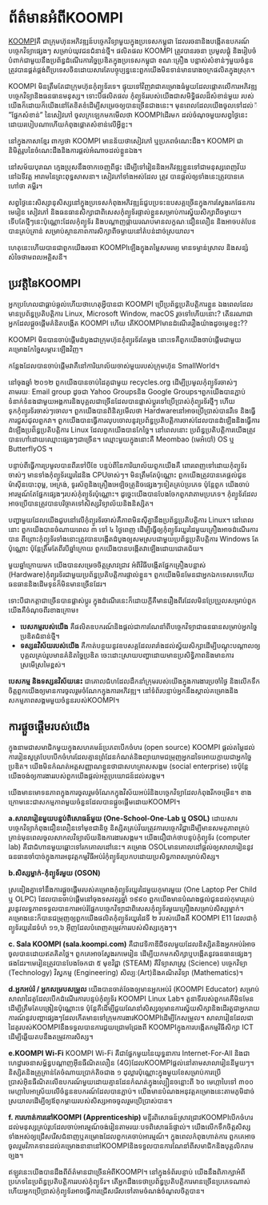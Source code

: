# ព័ត៌មានអំពីKOOMPI

[KOOMPI](https://koompi.com/)គឺ ជាក្រុមហ៊ុនអភិវឌ្ឍន៍បច្ចេកវិទ្យាមួយក្នុងប្រទេសកម្ពុជា ដែលរចនានិងបង្កើត​ឧបករណ៍បច្ចេកវិទ្យាផ្សេងៗ សម្រាប់យុវជនជំនាន់ថ្មី​។
ផលិតផល KOOMPI ត្រូវបានរចនា​ ប្រមូលផ្តុំ និងរៀបចំបំពាក់ជាមួយ​ នឹងប្រព័ន្ធដំណើរការច្នៃប្រឌិតក្នុងប្រទេសកម្ពុជា​ ខណៈគ្រឿង បន្លាស់សំខាន់ៗមួយចំនួនត្រូវបានផ្គត់ផ្គង់ពីប្រទេសចិនដោយសារតែបច្ចុប្បន្ននេះពួកយើងមិនទាន់មានរោងចក្រផលិតក្នុងស្រុក។

KOOMPI មិនត្រឹមតែជាក្រុមហ៊ុនកុំព្យូទ័រទេ។ ផ្ទុយទៅវិញវាជាគម្រោងធំមួយដែលផ្តោតលើការអភិវឌ្ឍបច្ចេកវិទ្យានិងធនធានមនុស្ស។ ទោះបីផលិតផល កំុព្យូទ័ររបស់យើងជាសមិទ្ធិផលដ៏សំខាន់មួយ របស់យើងក៏ដោយក៏យើងនៅតែខិតខំដើម្បីសម្រេចឲ្យបានច្រើនជាងនេះ។ មុនពេលដែលយើងចូលទៅដល់៉ ”ផ្នែកសំខាន់” នៃសៀវភៅ ចូលក្រឡេកមកមើល​ថា KOOMPIដើរមក ដល់ចំណុចមួយសព្វថ្ងៃនេះ​ដោយរបៀបណា​ ហើយកំពុងផ្តោតសំខាន់លើអ្វីខ្លះ។​ 

នៅក្នុងភាសាខ្មែរ ពាក្យថា KOOMPI មានន័យថាសៀវភៅ ឬប្រភពចំណេះដឹង។ KOOMPI ជានិមិត្តរូបនៃចំណេះដឹងនិងការផ្តល់អំណាចដល់ខ្លួនឯង។

នៅសម័យបុរាណ ក្មេងប្រុសនឹងចាកចេញពីផ្ទះ ដើម្បីទៅរៀននិងអភិវឌ្ឍខ្លួនទៅជាមនុស្សពេញវ័យ នៅឯទីវត្ត អារាមនៃព្រះពុទ្ធសាសនា។ សៀវភៅទាំងអស់ដែល ត្រូវ បានផ្តល់ឲ្យទាំងនេះត្រូវបានគេហៅថា គម្ពីរ។

សព្វថ្ងៃនេះសិស្សានុសិស្សនៅក្នុងប្រទេសកំពុងអភិវឌ្ឍន៍ជួបប្រទះឧបសគ្គច្រើនក្នុងការស្វែងរកផែនការមេរៀន សៀវភៅ និងធនធានសិក្សាជាពិសេសកុំព្យូទ័រផ្ទាល់ខ្លួនសម្រាប់ការស័្វយសិក្សាពីចម្ងាយ។
ទើបតែថ្មីៗនេះប៉ុណ្ណោះដែលកុំព្យូទ័រ និងបណ្តាញផ្កាយរណបមានលក្ខណៈជឿនលឿន និងអាចបត់បែនបានគ្រប់គ្រាន់ សម្រាប់ស្ថានភាពការសិក្សាពីចម្ងាយនៅតំបន់ដាច់ស្រយាល។

ហេតុនេះហើយបានជាពួកយើងរចនា KOOMPIឡើងក្នុងតម្លៃសមរម្យ មានទម្ងាន់ស្រាល និងសន្សំសំចៃថាមពលអគ្គិសនី។


<!-- ## [A Little History](#a_little_history) 
<span><a href="#a_little_history"><small>&#128279;</small></a></span>
<h2 id="a_little_history" style="cursor: pointer;">A Little History</h2>

-->
## ប្រវត្តិនៃKOOMPI
អ្នកប្រហែលជាធ្លាប់ឆ្ងល់ហើយថាហេតុអ្វីបានជា KOOMPI ប្រើប្រព័ន្ធប្រតិបត្តិការខ្លួន ឯងពេលដែលមានប្រព័ន្ធប្រតិបតិ្តការ Linux, Microsoft Window, macOS រួចទៅហើយនោះ? តើនរណាជាអ្នកដែលផ្តួចផ្តើមគំនិតបង្កើត KOOMPI ហើយ តើKOOMPIមានដំណើររឿងយ៉ាងដូចម្តេខខ្លះ?? 

KOOMPI មិនបានចាប់ផ្តើមដំបូងជាក្រុមហ៊ុនកំុព្យូរទ័រតែម្តង នោះទេគឺពួកយើងចាប់ផ្តើមជាមួយគម្រោងកែច្នៃសម្ភារៈឡើងវិញ។  

កន្លែងដែលបានចាប់ផ្តើមវាគឺនៅការិយាល័យចាស់មួយរបស់ក្រុមហ៊ុន SmallWorld។

នៅចុងឆ្នាំ ២០១២  ពួកយើងបានចាប់ដៃគូជាមួយ recycles.org ដើម្បីប្រមូលកុំព្យូទ័រចាស់ៗ តាមរយៈ Email group ដូចជា Yahoo Groupsនិង Google Groups។​ ពួកយើងបានភ្ជាប់ទំនាក់ទំនងជាមួយអង្គការនិងបុគ្គលជាច្រើនដែលបានផ្លាស់ប្តូរទៅប្រើប្រាស់កំុព្យូរទ័រថ្មីៗ ហើយទុកកំុព្យូរទ័រចាស់ៗចោល។ ពួកយើងបានពិនិត្យមើលថា Hardwareនៅអាចប្រើប្រាស់បានរឺទេ និងធ្វើការជួសជុលពួកវា។ ពួកយើងបានធ្វើការលុបចោលនូវប្រព័ន្ធប្រតិបតិ្តការចាស់ដែលបានដំឡើងនិងធ្វើការដំឡើងប្រព៏ន្ធប្រតិបត្តិការ Linux ដែលពួកយើងបានកែច្នៃ។ នៅពេលនោះ ប្រព័ន្ធប្រតិបតិ្តការយើងត្រូវបានហៅដោយឈ្មោះផ្សេងៗជាច្រើន។ ឈ្មោះមួយក្នុងនោះគឺ Meombao (មេអំបៅ) OS ឬ ButterflyOS ។

បន្ទាប់ពីធ្វើការប្រមូលបានពីរទៅបីខែ  បន្ទប់ពីនៃការិយាល័យពួកយើងគឺ ពោរពេញទៅដោយកុំព្យូទ័រចាស់ៗ មានទាំងកុំព្យូទ័រយួរដៃនិង CPUចាស់ៗ។ មិនត្រឹមតែប៉ុណ្ណោះ ពួកយើងត្រូវបានគេផ្តល់ជូនម៉ាស៊ីនបោះពុម្ព, អេក្រង់, ទូរស័ព្ទនិងគ្រឿងអេឡិចត្រូនិចផ្សេងៗទៀតគ្រប់ប្រភេទ ប៉ុន្តែពួក យើងចាប់អារម្មណ៍តែផ្នែកផ្សេងៗរបស់កុំព្យូទ័រប៉ុណ្ណោះ។ ដូច្នេះយើងបានបែងចែកពួកវាតាមប្រភេទ។ កុំព្យូទ័រដែលអាចប្រើបានត្រូវបានបរិច្ចាគទៅសិស្សវិទ្យាល័យនិងនិស្សិត។

បញ្ហាមួយដែលយើងជូបនៅលើកុំព្យូរទ័រចាស់គឺភាពមិនស៊ីគ្នានឹងប្រព័ន្ធប្រតិបត្តិការ Linux។ នៅពេលនោះ ពួកយើងបានចំណាយពេល ៣ ទៅ ៤ ថ្ងៃពេញ ដើម្បីធ្វើឲ្យកុំព្យូទ័រយួរដៃមួយគ្រឿងអាចដំណើរការបាន ពីព្រោះកុំព្យូទ័រទាំងនោះត្រូវបានបង្កើតដំបូងឲ្យសមស្របជាមួយប្រព័ន្ធប្រតិបតិ្តការ Windows តែប៉ុណ្ណោះ ប៉ុន្តែត្រឹមតែពីរបីឆ្នាំក្រោយ ពួកយើងបានបង្កើតវាឡើងដោយជោគជ័យ។ 

មួយឆ្នាំក្រោយមក យើងបានសម្រេចចិត្តស្រាវជ្រាវ អំពីវិធីបង្កើតផ្នែកគ្រឿងបន្លាស់ (Hardware)កំុព្យូរទ័រជាមួយប្រព័ន្ធប្រតិបត្តិការផ្ទាល់ខ្លួន។ ពួកយើងមិនមែនជាអ្នកឯកទេសទេហើយធនធាននិងដើមទុនក៏មិនមានច្រើនដែរ។

ទោះបីជាកត្តាជាច្រើនបានផ្លាស់ប្តូរ ក្នុងដំណើរនេះក៏ដោយក្តីគឺមានរឿងពីរដែលមិនប្រែប្រួលសម្រាប់ពួកយើងគឺចំណុចពីរខាងក្រោម៖
- **បេសកម្មរបស់យើង** គឺផលិតឧបករណ៍និងផ្តល់ជាការណែនាំពីបច្ចេកវិទ្យាជាធនធានសម្រាប់អ្នកច្នៃប្រឌិតជំនាន់ថ្មី។
- **ទស្សនវិស័យរបស់យើង** គឺកាត់បន្ថយនូវឧបសគ្គដែលរារាំងដល់ស័្វយសិក្សាដើម្បីបណ្តុះបណ្តាលឲ្យបុគ្គលគ្រប់រូបមានគំនិតច្នៃប្រឌិត ចេះដោះស្រាយបញ្ហាដោយមានប្រសិទ្ធិភាពនិងមានការស្រមើស្រមៃខ្ពស់។

**បេសកម្ម និងទស្សនវិស័យនេះ** ជាគោលជំហដែលដឹកនាំក្រុមរបស់យើងក្នុងការងារប្រចាំថ្ងៃ និងលើកទឹកចិត្តពួកយើងឲ្យមានការចូលរួមចំណែកក្នុងការអភិវឌ្ឍ។ នៅទំព័របន្ទាប់អ្នកនឹងស្គាល់គម្រោងនិងសកម្មភាពសង្គមមួយចំនួនរបស់KOOMPI។

## ការផ្តួចផ្តើមរបស់យើង
ក្នុងនាមជាសមាជិកមួយក្នុងសហគមន៍ប្រភពបើកចំហរ (open source) KOOMPI ផ្តល់តម្លៃដល់ការរៀនសូត្របែបបើកចំហរដែលគ្មានព្រំដែនកំណត់និងព្យាយាមជម្រុញអ្នកដទៃអោយក្លាយជាអ្នកច្នៃប្រឌិត។ យើងមិនកំណត់អត្តសញ្ញាណខ្លួនថាជាសហគ្រាសសង្គម (social enterprise) ទេប៉ុន្តែយើងចង់ឲ្យការងាររបស់ពួកយើងផ្តល់អត្ថប្រយោជន៍ដល់សង្គម។ 

យើងមានមោទនភាពក្នុងការចូលរួមចំណែកក្នុងវិស័យអប់រំនិងបច្ចេកវិទ្យាដែលកំពុងរីកចម្រើន។ ខាងក្រោមនេះជាសកម្មភាពមួយចំនួនដែលបានផ្តួចផ្តើមដោយKOOMPI។

**a.សាលារៀនមួយបន្ទប់ពិសោធន៍មួយ (One-School-One-Lab ឬ OSOL)**
 ដោយសារបច្ចេកវិទ្យាកំពុងជឿនលឿនទៅមុខជានិច្ច  និស្សិតគ្រប់វ័យត្រូវការបច្ចេកវិជ្ជាដើម្បីមានសមត្ថភាពគ្រប់គ្រាន់មុនពេលចូលសាកលវិទ្យាល័យនិងការងារសង្គម។ យើងជឿជាក់ថាបន្ទប់កុំព្យូទ័រ (computer lab) គឺជាជំហានមួយឆ្ពោះទៅរកគោលដៅនេះ។ គម្រោង OSOLមានគោលដៅផ្តល់ឲ្យសាលារៀននូវធនធានចាំបាច់ក្នុងការអនុវត្តកម្មវិធីអប់រំកុំព្យូទ័រប្រកបដោយប្រសិទ្ធភាពសម្រាប់សិស្ស។
 
**b.សិស្សម្នាក់-កុំព្យូទ័រមួយ (OSON)**

ស្រដៀងគ្នាទៅនឹងការផ្តួចផ្តើមរបស់គម្រោងកុំព្យូទ័រយួរដៃមួយកុមារមួយ (One Laptop Per Child ឬ OLPC) ដែលបានចាប់ផ្តើមនៅចុងទសវត្សឆ្នាំ ១៩៩០ ពួកយើងមានបំណងផ្តល់ជូនដល់កុមារគ្រប់រូបនូវលទ្ធភាពទទួលបានការអប់រំផ្នែកបច្ចេកវិទ្យាជាពិសេសកុំព្យូទ័រមួយគ្រឿងសម្រាប់សិស្សម្នាក់។ គម្រោងនេះក៏បានជម្រុញឲ្យពួកយើងផលិតកុំព្យូទ័រយួរដៃទី ២ របស់យើងគឺ KOOMPI E11 ដែលជាកុំព្យូទ័រយួរដៃទំហំ ១១,៦ អ៊ីញដែលបំពេញតម្រូវការរបស់សិស្សក្មេងៗ។
 
**c. Sala KOOMPI (sala.koompi.com)** គឺជាវេទិកាឌីជីថលមួយដែលនិស្សិតនិងអ្នកអប់រំអាចចូលបានដោយឥតគិតថ្លៃ។ ពួកគេអាចស្វែងរកមេរៀន ដើម្បីយកមកសិក្សាឬបង្កើតនូវធនធានផ្សេងៗផងដែរ។មេរៀនត្រូវបានបែងចែកជា ៥ មុខវិជ្ជា (STEAM) គឺវិទ្យាសាស្ត្រ (Science) បច្ចេកវិទ្យា (Technology) វិស្វកម្ម (Engineering) សិល្បៈ(Art)និងគណិតវិទ្យា (Mathematics)។
 
**d.អ្នកអប់រំ / អ្នកសម្របសម្រួល**
យើងបានចាត់ចែងឲ្យមានអ្នកអប់រំ (KOOMPI Educator) សម្រាប់សាលាដៃគូដែលបើកដំណើរការបន្ទប់កុំព្យូទ័រ KOOMPI Linux Lab។ តួនាទីរបស់ពួកគេគឺមិនមែនដើម្បីត្រឹមតែបង្រៀនប៉ុណ្ណោះទេ ប៉ុន្តែគឺដើម្បីជួយណែនាំសិស្សឲ្យមានការស័្វយសិក្សានិងដើរតួជាអ្នករាយការណ៍នូវបញ្ហាផ្សេងៗដែលកើតមានទៅក្រុមការងារKOOMPIដើម្បីកែសម្រួល។
សាលារៀនដែលជាដៃគូរបស់KOOMPIនឹងទទួលបានការជួយជ្រោមជ្រែងពី KOOMPIក្នុងការបង្កើតកម្មវិធីសិក្សា ICT ដើម្បីឆ្លើយតបនឹងតម្រូវការសិស្ស។

**e.KOOMPI Wi-Fi**
KOOMPI Wi-Fi គឺជាផ្នែកមួយនៃយុទ្ធនាការ Internet-For-All និងជាហេដ្ឋារចនាសម្ព័ន្ធបណ្តាញអ៊ីនធឺណិតលឿន (4G)ដែលKOOMPIផ្តល់នៅតាមសាលារៀននីមួយៗ។
និស្សិតនិងគ្រូគ្រាន់តែចំណាយប្រាក់តិចជាង ១ ដុល្លារប៉ុណ្ណោះក្នុងមួយខែសម្រាប់ការប្រើប្រាស់អ៊ិនធឺណិតលើឧបករណ៍មួយដោយគ្មានដែនកំណត់ក្នុងល្បឿនចន្លោះពី ៦០ មេហ្កាបៃទៅ ៣០០ មេហ្គាបៃអាស្រ័យលើចំនួនឧបករណ៍ដែលបានភ្ជាប់។ យើងមានបំណងអនុវត្តគម្រោងនេះតាមភូមិដាច់ស្រយាលដើម្បីឲ្យឪពុកម្តាយរបស់សិស្សអាចចូលរួមប្រើប្រាស់បាន។

**f. ការហាត់ការនៅKOOMPI (Apprenticeship)**
មន្ទីរពិសោធន៍ស្រាវជ្រាវKOOMPIបើកចំហរដល់មនុស្សគ្រប់រូបដែលចាប់អារម្មណ៍ចង់រៀនតាមរយៈបទពិសោធន៍ផ្ទាល់។ យើងលើកទឹកចិត្តសិស្សទាំងអស់ឲ្យជ្រើសរើសជំនាញឬគម្រោងដែលពួកគេចាប់អារម្មណ៍។ ក្នុងពេលកំពុងហាត់ការ ពួកគេអាចចូលរួមវិភាគទានដល់គម្រោងនានានៅKOOMPIនិងទទួលបានការណែនាំពីសមាជិកនិងបុគ្គលិករាមច្បង។

ឥឡូវនេះយើងបានដឹងពីព័ត៌មានជាច្រើនអំពីKOOMPI។ នៅក្នុងទំព័របន្ទាប់ យើងនឹងពិភាក្សាអំពីប្រភេទនៃប្រព័ន្ធប្រតិបត្តិការរបស់កុំព្យូទ័រ។ តើអ្នកដឹងទេថាប្រព័ន្ធប្រតិបត្តិការមានច្រើនប្រភេទណាស់ហើយអ្នកប្រើប្រាស់កុំព្យូទ័រអាចធ្វើការជ្រើសរើសទៅតាមចំណង់ចំណូលចិត្តបាន។  

